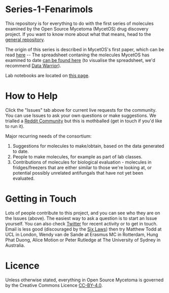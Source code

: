 # Series-1-Fenarimols
This repository is for everything to do with the first series of molecules examined by the Open Source Mycetoma (MycetOS) drug discovery project. If you want to know more about what that means, head to the [general repository](https://github.com/OpenSourceMycetoma/General-Start-Here).

The origin of this series is described in MycetOS's first paper, which can be read [here](https://journals.plos.org/plosntds/article?id=10.1371/journal.pntd.0006437)  --
The spreadsheet contaning the molecules MycetOS has examined to date [can be found here](http://tinyurl.com/MycetomaMols) (to visualise the spreadsheet, we'd recommend [Data Warrior](http://www.openmolecules.org/datawarrior/download.html)). 

Lab notebooks are located on [this page](https://github.com/OpenSourceMycetoma/Series-1-Fenarimols/wiki/Sources-of-Data).

# How to Help
Click the "Issues" tab above for current live requests for the community. You can use Issues to ask your own questions or make suggestions. We trialled a [Reddit Community](https://www.reddit.com/r/OpenSourceMycetoma/) but this is mothballed (get in touch if you'd like to run it).

Major recurring needs of the consortium:
1) Suggestions for molecules to make/obtain, based on the data generated to date.
2) People to make molecules, for example as part of lab classes.
3) Contributions of molecules for biological evaluation - molecules in fridges/freezers that are either similar to those we're looking at, or potential possibly unrelated antifungals that have not yet been evaluated. 

# Getting in Touch
Lots of people contribute to this project, and you can see who they are on the Issues (above). The easiest way to ask a question is to start an Issue yourself. You can also check [Twitter](https://twitter.com/MycetOS) for recent activity or to get in touch. Email is less good (discouraged by the [Six Laws](https://chemistry-europe.onlinelibrary.wiley.com/doi/full/10.1002/cmdc.201900565)) then try Matthew Todd at UCL in London, Wendy van de Sande at Erasmus MC in Rotterdam, Hung Phat Duong,  Alice Motion or Peter Rutledge at The University of Sydney in Australia.

# Licence
Unless otherwise stated, everything in Open Source Mycetoma is governed by the Creative Commons Licence [CC-BY-4.0](https://creativecommons.org/licenses/by/4.0/).
